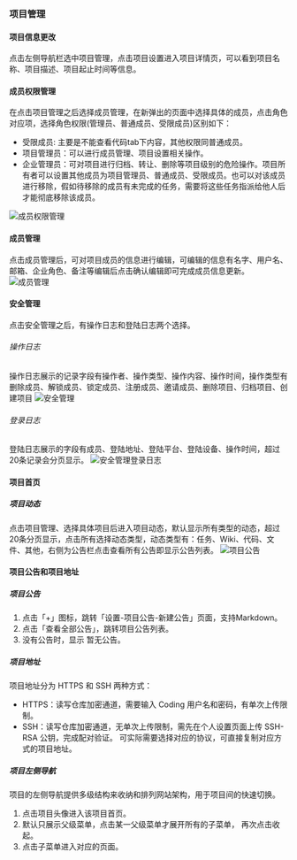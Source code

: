 ### 项目管理
#### 项目信息更改
点击左侧导航栏选中项目管理，点击项目设置进入项目详情页，可以看到项目名称、项目描述、项目起止时间等信息。

#### 成员权限管理
在点击项目管理之后选择成员管理，在新弹出的页面中选择具体的成员，点击角色对应项，选择角色权限(管理员、普通成员、受限成员)区别如下：
- 受限成员: 主要是不能查看代码tab下内容，其他权限同普通成员。
- 项目管理员：可以进行成员管理、项目设置相关操作。
- 企业管理员：可对项目进行归档、转让、删除等项目级别的危险操作。项目所有者可以设置其他成员为项目管理员、普通成员、受限成员。也可以对该成员进行移除，假如待移除的成员有未完成的任务，需要将这些任务指派给他人后才能彻底移除该成员。

![成员权限管理](http://10.167.6.103:4999/server/../Public/Uploads/2020-07-10/5f082865b249d.PNG "成员权限管理")

#### 成员管理
点击成员管理后，可对项目成员的信息进行编辑，可编辑的信息有名字、用户名、邮箱、企业角色、备注等编辑后点击确认编辑即可完成成员信息更新。
![成员管理](http://10.167.6.103:4999/server/../Public/Uploads/2020-07-10/5f0828bb9670d.PNG "成员管理")

#### 安全管理
点击安全管理之后，有操作日志和登陆日志两个选择。
###### 操作日志
操作日志展示的记录字段有操作者、操作类型、操作内容、操作时间，操作类型有删除成员、解锁成员、锁定成员、注册成员、邀请成员、删除项目、归档项目、创建项目
![安全管理](http://10.167.6.103:4999/server/../Public/Uploads/2020-07-10/5f08295688e7a.PNG "安全管理")
###### 登录日志
登陆日志展示的字段有成员、登陆地址、登陆平台、登陆设备、操作时间，超过20条记录会分页显示。
![安全管理登录日志](http://10.167.6.103:4999/server/../Public/Uploads/2020-07-10/5f0829efdd11d.PNG "安全管理登录日志")

#### 项目首页
##### 项目动态
点击项目管理、选择具体项目后进入项目动态，默认显示所有类型的动态，超过20条分页显示，点击所有选择动态类型，动态类型有：任务、Wiki、代码、文件、其他，右侧为公告栏点击查看所有公告即显示公告列表。
![项目公告](http://10.167.6.103:4999/server/../Public/Uploads/2020-07-10/5f082b5126160.PNG "项目公告")

#### 项目公告和项目地址 
##### 项目公告
1. 点击「+」图标，跳转「设置-项目公告-新建公告」页面，支持Markdown。 
2. 点击「查看全部公告」，跳转项目公告列表。 
3. 没有公告时，显示 暂无公告。

##### 项目地址 
项目地址分为 HTTPS 和 SSH 两种方式： 
- HTTPS：读写仓库加密通道，需要输入 Coding 用户名和密码，有单次上传限制。 
- SSH：读写仓库加密通道，无单次上传限制，需先在个人设置页面上传 SSH-RSA 公钥，完成配对验证。 可实际需要选择对应的协议，可直接复制对应方式的项目地址。

##### 项目左侧导航 
项目的左侧导航提供多级结构来收纳和排列网站架构，用于项目间的快速切换。 
1. 点击项目头像进入该项目首页。 
2. 默认只展示父级菜单，点击某一父级菜单才展开所有的子菜单， 再次点击收起。 
3. 点击子菜单进入对应的页面。 
